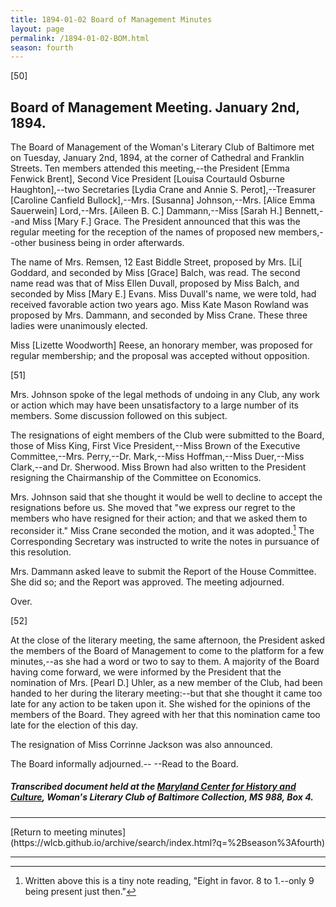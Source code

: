 ```yaml
---
title: 1894-01-02 Board of Management Minutes
layout: page
permalink: /1894-01-02-BOM.html
season: fourth
---
```


<style>
    #maincontent{
        font-size:1.4em;
    }
</style>
[50]

## Board of Management Meeting. January 2nd, 1894. 

The Board of Management of the Woman's Literary Club of Baltimore met on Tuesday, January 2nd, 1894, at the corner of Cathedral and Franklin Streets. Ten members attended this meeting,--the President [Emma Fenwick Brent], Second Vice President [Louisa Courtauld Osburne Haughton],--two Secretaries [Lydia Crane and Annie S. Perot],--Treasurer [Caroline Canfield Bullock],--Mrs. [Susanna] Johnson,--Mrs. [Alice Emma Sauerwein] Lord,--Mrs. [Aileen B. C.] Dammann,--Miss [Sarah H.] Bennett,--and Miss [Mary F.] Grace. The President announced that this was the regular meeting for the reception of the names of proposed new members,--other business being in order afterwards.

The name of Mrs. Remsen, 12 East Biddle Street, proposed by Mrs. [Li[ Goddard, and seconded by Miss [Grace] Balch, was read. The second name read was that of Miss Ellen Duvall, proposed by Miss Balch, and seconded by Miss [Mary E.] Evans. Miss Duvall's name, we were told, had received favorable action two years ago. Miss Kate Mason Rowland was proposed by Mrs. Dammann, and seconded by Miss Crane. These three ladies were unanimously elected.

Miss [Lizette Woodworth] Reese, an honorary member, was proposed for regular membership; and the proposal was accepted without opposition.

[51]

Mrs. Johnson spoke of the legal methods of undoing in any Club, any work or action which may have been unsatisfactory to a large number of its members. Some discussion followed on this subject.

The resignations of eight members of the Club were submitted to the Board, those of Miss King, First Vice President,--Miss Brown of the Executive Committee,--Mrs. Perry,--Dr. Mark,--Miss Hoffman,--Miss Duer,--Miss Clark,--and Dr. Sherwood. Miss Brown had also written to the President resigning the Chairmanship of the Committee on Economics.

Mrs. Johnson said that she thought it would be well to decline to accept the resignations before us. She moved that "we express our regret to the members who have resigned for their action; and that we asked them to reconsider it." Miss Crane seconded the motion, and it was adopted.[^crane] The Corresponding Secretary was instructed to write the notes in pursuance of this resolution.

[^crane]: Written above this is a tiny note reading, "Eight in favor. 8 to 1.--only 9 being present just then."

Mrs. Dammann asked leave to submit the Report of the House Committee. She did so; and the Report was approved. The meeting adjourned.

Over.

[52]

At the close of the literary meeting, the same afternoon, the President asked the members of the Board of Management to come to the platform for a few minutes,--as she had a word or two to say to them. A majority of the Board having come forward, we were informed by the President that the nomination of Mrs. [Pearl D.] Uhler, as a new member of the Club, had been handed to her during the literary meeting:--but that she thought it came too late for any action to be taken upon it. She wished for the opinions of the members of the Board. They agreed with her that this nomination came too late for the election of this day.

The resignation of Miss Corrinne Jackson was also announced.

The Board informally adjourned.--
--Read to the Board.

##### Transcribed document held at the [Maryland Center for History and Culture](http://mdhs.org/), Woman's Literary Club of Baltimore Collection, MS 988, Box 4. 

<hr>
[Return to meeting minutes](https://wlcb.github.io/archive/search/index.html?q=%2Bseason%3Afourth)
<hr>